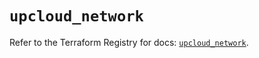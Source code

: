 # `upcloud_network`

Refer to the Terraform Registry for docs: [`upcloud_network`](https://registry.terraform.io/providers/upcloudltd/upcloud/5.13.2/docs/resources/network).
